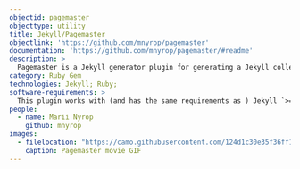 ```yaml
---
objectid: pagemaster
objecttype: utility
title: Jekyll/Pagemaster
objectlink: 'https://github.com/mnyrop/pagemaster'
documentation: 'https://github.com/mnyrop/pagemaster/#readme'
description: >
  Pagemaster is a Jekyll generator plugin for generating a Jekyll collection of markdown pages from a file of JSON, YAML, or CSV records.
category: Ruby Gem
technologies: Jekyll; Ruby;
software-requirements: >
  This plugin works with (and has the same requirements as ) Jekyll `>= 2.4`. It will not work directly with GitHub pages in `safe` mode. Workarounds include running locally or using GitHub Actions.
people:
  - name: Marii Nyrop
    github: mnyrop
images:
  - filelocation: "https://camo.githubusercontent.com/124d1c30e35f36ff1dbc3c0a4c1b14fab2d96f226fe43385f822d1b36c9cc718/68747470733a2f2f6d656469612e67697068792e636f6d2f6d656469612f5871704c474951376e4d74714d2f67697068792e676966"
    caption: Pagemaster movie GIF
---
```

